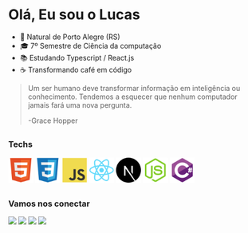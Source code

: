 # Olá, Eu sou o  Lucas 

* 📌 Natural de Porto Alegre (RS) 
* 🎓 7º Semestre de Ciência da computação 
* 📚 Estudando Typescript / React.js
* ☕ Transformando café em código 

 <blockquote>
  <p>
   Um ser humano deve transformar informação em inteligência ou conhecimento. Tendemos a esquecer que nenhum computador jamais fará uma nova pergunta.
 </p>
  -Grace Hopper
 </blockquote>

 ##
 
 ### Techs
<div display = "inline-block">
   <img height="50" alt="HTML 5" title="HTML 5" src='https://github.com/devicons/devicon/blob/master/icons/html5/html5-original.svg'>
   <img height="50" alt="CSS 3" title="CSS 3" src='https://github.com/devicons/devicon/blob/master/icons/css3/css3-original.svg'>
   <img height="50" alt="Javascript" title="javascript" src='https://github.com/devicons/devicon/blob/master/icons/javascript/javascript-original.svg'>
   <img height="50" alt="React.js" title="React.js" src='https://github.com/devicons/devicon/blob/v2.14.0/icons/react/react-original.svg'>
   <img height="50" alt="Next.js" title="Next.js" src='https://github.com/devicons/devicon/blob/master/icons/nextjs/nextjs-original.svg'>
   <img height="50" alt="Node.js" title="node.js" src='https://github.com/devicons/devicon/blob/master/icons/nodejs/nodejs-original.svg'>
   <img height="50" alt="CSharp" title="CSharp" src='https://github.com/devicons/devicon/blob/master/icons/csharp/csharp-original.svg'> 

 </div>


##
### Vamos nos conectar
 <a href = "mailto:ferrari.lucasr@gmail.com"><img src="https://img.shields.io/badge/Gmail-D14836?style=for-the-badge&logo=gmail&logoColor=white" target="_blank"></a>
  <a href="https://www.linkedin.com/in/lucasferrarir" target="_blank"><img src="https://img.shields.io/badge/-LinkedIn-%230077B5?style=for-the-badge&logo=linkedin&logoColor=white" target="_blank"></a>
 <a href="twitter.com/ferrarilr" target="_blank"><img src="https://img.shields.io/badge/Twitter-1DA1F2?style=for-the-badge&logo=twitter&logoColor=white"></a>
  <a href="https://instagram.com/ferrarilr" target="_blank"><img src="https://img.shields.io/badge/-Instagram-%23E4405F?style=for-the-badge&logo=instagram&logoColor=white" target="_blank"></a> 

 </div>

